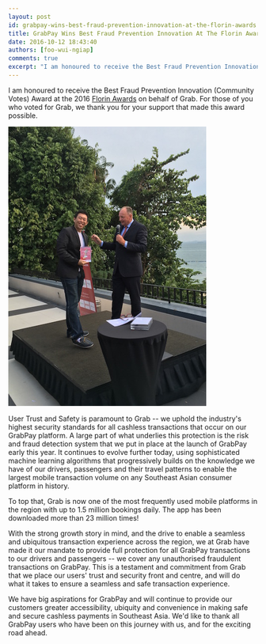 ```yaml
---
layout: post
id: grabpay-wins-best-fraud-prevention-innovation-at-the-florin-awards
title: GrabPay Wins Best Fraud Prevention Innovation At The Florin Awards
date: 2016-10-12 18:43:40
authors: [foo-wui-ngiap]
comments: true
excerpt: "I am honoured to receive the Best Fraud Prevention Innovation (Community Votes) Award at the 2016 Florin Awards on behalf of Grab. For those of you who voted for Grab, we thank you for your support that made this award possible."
---
```


I am honoured to receive the Best Fraud Prevention Innovation (Community Votes) Award at the 2016 [Florin Awards](https://globalpaymentsummit.com/florin-awards/) on behalf of Grab. For those of you who voted for Grab, we thank you for your support that made this award possible.

<div class="post-image-section">
    <img alt="Grab receives Florin Award" src="/img/florin-awards/florin-awards.jpg">
</div>

User Trust and Safety is paramount to Grab -- we uphold the industry's highest security standards for all cashless transactions that occur on our GrabPay platform. A large part of what underlies this protection is the risk and fraud detection system that we put in place at the launch of GrabPay early this year. It continues to evolve further today, using sophisticated machine learning algorithms that progressively builds on the knowledge we have of our drivers, passengers and their travel patterns to enable the largest mobile transaction volume on any Southeast Asian consumer platform in history.

To top that, Grab is now one of the most frequently used mobile platforms in the region with up to 1.5 million bookings daily. The app has been downloaded more than 23 million times!

With the strong growth story in mind, and the drive to enable a seamless and ubiquitous transaction experience across the region, we at Grab have made it our mandate to provide full protection for all GrabPay transactions to our drivers and passengers -- we cover any unauthorised fraudulent transactions on GrabPay. This is a testament and commitment from Grab that we place our users' trust and security front and centre, and will do what it takes to ensure a seamless and safe transaction experience.

We have big aspirations for GrabPay and will continue to provide our customers greater accessibility, ubiquity and convenience in making safe and secure cashless payments in Southeast Asia. We'd like to thank all GrabPay users who have been on this journey with us, and for the exciting road ahead.
